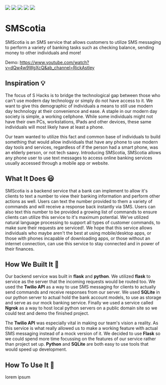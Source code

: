 ![](https://img.shields.io/badge/Language-Python-informational?style=flat&logo=<LOGO_NAME>&logoColor=white&color=0047AB)
![](https://img.shields.io/badge/Framework-Flask-informational?style=flat&logo=<LOGO_NAME>&logoColor=white&color=2bbc8a)
![](https://img.shields.io/badge/API-Twilio-informational?style=flat&logo=<LOGO_NAME>&logoColor=white&color=EB4747)
![](https://img.shields.io/badge/Proxy_Server-Ngrok-informational?style=flat&logo=<LOGO_NAME>&logoColor=white&color=FFA500)
![](https://img.shields.io/badge/DB-SQLite-informational?style=flat&logo=<LOGO_NAME>&logoColor=white&color=ADD8E6)

# SMScotia

SMScotia is an SMS service that allows customers to utilize SMS messaging to perform a variety of banking tasks such as checking balance, sending money to other individuals and more! 

Demo: https://www.youtube.com/watch?v=dQw4w9WgXcQ&ab_channel=RickAstley

## Inspiration 💡

The focus of S Hacks is to bridge the technological gap between those who can't use modern day technology or simply do not have access to it. We want to give this demographic of individuals a means to still use modern day technology at their convenience and ease. A staple in our modern day society is simple, a working cellphone. While some individuals might not have their own PCs, workstations, IPads and other devices, these same individuals will most likely have at least a phone. 

Our team wanted to utilize this fact and common base of individuals to build something that would allow individuals that have any phone to use modern day tools and services, regardless of if the person had a smart phone, was an elderly person, or not tech saavy. Introducing SMScotia, SMScotia allows any phone user to use text messages to access online banking services usually accessed through a mobile app or website. 

## What It Does 😃

SMScotia is a backend service that a bank can implement to allow it's clients to text a number to view their banking information and perform other actions as well. Users can text the number provided to them a variety of commands and will receive a response back instantly via SMS. Users can also text this number to be provided a growing list of commands to ensure clients can utilize this service to it's maximum potential. We’ve utilized natural language processing to support all types of customer commands, to make sure their requests are serviced!. We hope that this service allows individuals who maybe aren't the best at using mobile/desktop apps, or those with phones incapable of downloading apps, or those without an internet connection, can use this service to stay connected and in power of their finances.

## How We Built It 🔨

Our backend service was built in **flask** and **python**. We utilized **flask** to service as the server that the incoming requests would be routed too. We used the **Twilio API** as a way to use SMS messaging for clients to actually send commands and receive responses from our server. We used **SQLite** in our python server to actual hold the bank account models, to use as storage and serve as our mock banking service. Finally we used a service called **Ngrok** as a way to host local python servers on a public domain site so we could test and demo the finished project.

The **Twilio API** was especially vital in making our team's vision a reality. As this service is what really allowed us to make a working feature with actual SMS messaging instead of a mock version of it. We decided to use **Flask** so we could spend more time focussing on the features of our service rather than project set up. **Python** and **SQLite** are both easy to use tools that would speed up development. 

## How To Use It 🧠

lorem ipsum


